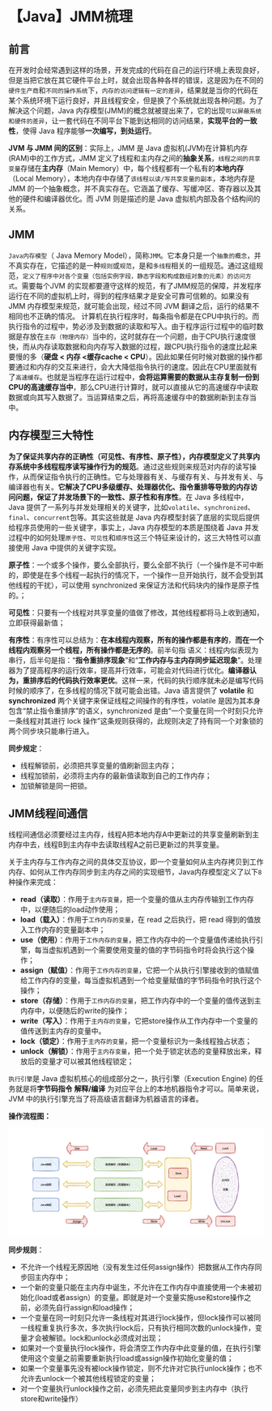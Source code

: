 # 【Java】JMM梳理

## 前言

在开发时会经常遇到这样的场景，开发完成的代码在自己的运行环境上表现良好，但是当把它放在其它硬件平台上时，就会出现各种各样的错误，这是因为在不同的`硬件生产商`和`不同的操作系统`下，`内存的访问逻辑有一定的差异`，结果就是当你的代码在某个系统环境下运行良好，并且线程安全，但是换了个系统就出现各种问题。为了解决这个问题，Java 内存模型(JMM)的概念就被提出来了，它的出现`可以屏蔽系统和硬件的差异`，让一套代码在不同平台下能到达相同的访问结果，**实现平台的一致性**，使得 Java 程序能够**一次编写，到处运行**。

**JVM 与 JMM 间的区别**：实际上，JMM 是 Java 虚拟机(JVM)在计算机内存(RAM)中的工作方式，JMM 定义了线程和主内存之间的**抽象关系**，`线程之间的共享变量`存储在**主内存**（Main Memory）中，每个线程都有一个私有的**本地内存**（Local Memory），本地内存中存储了`该线程以读/写共享变量的副本`，本地内存是 JMM 的一个抽象概念，并不真实存在。它涵盖了缓存、写缓冲区、寄存器以及其他的硬件和编译器优化。而 JVM 则是描述的是 Java 虚拟机内部及各个结构间的关系。

## JMM

 `Java内存模型`（ Java Memory Model），简称`JMM`。它本身只是一个`抽象的概念`，并不真实存在，它描述的是一种`规则`或`规范`，是和`多线程`相关的一组规范。通过这组规范，`定义了程序中对各个变量（包括实例字段，静态字段和构成数组对象的元素）的访问方式`。需要每个JVM 的实现都要遵守这样的规范，有了JMM规范的保障，并发程序运行在不同的虚拟机上时，得到的程序结果才是安全可靠可信赖的。如果没有JMM 内存模型来规范，就可能会出现，经过不同 JVM 翻译之后，运行的结果不相同也不正确的情况。
计算机在执行程序时，每条指令都是在CPU中执行的。而执行指令的过程中，势必涉及到数据的读取和写入。由于程序运行过程中的临时数据是存放在`主存（物理内存）`当中的，这时就存在一个问题，由于CPU执行速度很快，而从内存读取数据和向内存写入数据的过程，跟CPU执行指令的速度比起来要慢的多（**硬盘 < 内存 <缓存cache < CPU**）。因此如果任何时候对数据的操作都要通过和内存的交互来进行，会大大降低指令执行的速度。因此在CPU里面就有了`高速缓存`。也就是当程序在运行过程中，**会将运算需要的数据从主存复制一份到CPU的高速缓存当中**，那么CPU进行计算时，就可以直接从它的高速缓存中读取数据或向其写入数据了。当运算结束之后，再将高速缓存中的数据刷新到主存当中。

## 内存模型三大特性

**为了保证共享内存的正确性（可见性、有序性、原子性），内存模型定义了共享内存系统中多线程程序读写操作行为的规范**。通过这些规则来规范对内存的读写操作，从而保证指令执行的正确性。它与处理器有关、与缓存有关、与并发有关、与编译器也有关。**它解决了CPU多级缓存、处理器优化、指令重排等导致的内存访问问题，保证了并发场景下的一致性、原子性和有序性**。在 Java 多线程中，Java 提供了一系列与并发处理相关的关键字，比如`volatile`、`synchronized`、`final`、`concurrent`包等。其实这些就是 Java 内存模型封装了底层的实现后提供给程序员使用的一些关键字，事实上，Java 内存模型的本质是围绕着 Java 并发过程中的如何处理`原子性`、`可见性`和`顺序性`这三个特征来设计的，这三大特性可以直接使用 Java 中提供的关键字实现。

**原子性**：一个或多个操作，要么全部执行，要么全部不执行（一个操作是不可中断的，即使是在多个线程一起执行的情况下，一个操作一旦开始执行，就不会受到其他线程的干扰），可以使用 synchronized 来保证方法和代码块内的操作是原子性的。；

**可见性**：只要有一个线程对共享变量的值做了修改，其他线程都将马上收到通知，立即获得最新值；

**有序性**：有序性可以总结为：**在本线程内观察，所有的操作都是有序的**，**而在一个线程内观察另一个线程，所有操作都是无序的**。前半句指  语义：线程内似表现为串行，后半句是指：“**指令重排序现象**”和“**工作内存与主内存同步延迟现象**”。处理器为了提高程序的运行效率，提高并行效率，可能会对代码进行优化。**编译器认为，重排序后的代码执行效率更优**。这样一来，代码的执行顺序就未必是编写代码时候的顺序了，在多线程的情况下就可能会出错。Java 语言提供了 **volatile** 和 **synchronized** 两个关键字来保证线程之间操作的有序性，volatile 是因为其本身包含“禁止指令重排序”的语义，synchronized 是由“一个变量在同一个时刻只允许一条线程对其进行 lock 操作”这条规则获得的，此规则决定了持有同一个对象锁的两个同步块只能串行进入。

**同步规定**：

- 线程解锁前，必须把共享变量的值刷新回主内存；
- 线程加锁前，必须将主内存的最新值读取到自己的工作内存；
- 加锁解锁是同一把锁。

## JMM线程间通信

线程间通信必须要经过主内存，线程A把本地内存A中更新过的共享变量刷新到主内存中去，线程B到主内存中去读取线程A之前已更新过的共享变量。

关于主内存与工作内存之间的具体交互协议，即一个变量如何从主内存拷贝到工作内存、如何从工作内存同步到主内存之间的实现细节，Java内存模型定义了以下`8`种操作来完成：

- **read（读取）**：作用于`主内存变量`，把一个变量的值从主内存传输到工作内存中，以便随后的load动作使用；
- **load（载入）**：作用于`工作内存的变量`，在 read 之后执行，把 read 得到的值放入工作内存的变量副本中；
- **use（使用）**：作用于`工作内存的变量`，把工作内存中的一个变量值传递给执行引擎，每当虚拟机遇到一个需要使用变量的值的字节码指令时将会执行这个操作；
- **assign（赋值）**：作用于`工作内存的变量`，它把一个从执行引擎接收到的值赋值给工作内存的变量，每当虚拟机遇到一个给变量赋值的字节码指令时执行这个操作；
- **store（存储）**：作用于`工作内存的变量`，把工作内存中的一个变量的值传送到主内存中，以便随后的write的操作；
- **write（写入）**：作用于`主内存的变量`，它把store操作从工作内存中一个变量的值传送到主内存的变量中。
- **lock（锁定）**：作用于`主内存的变量`，把一个变量标识为一条线程独占状态；
- **unlock（解锁）**：作用于`主内存变量`，把一个处于锁定状态的变量释放出来，释放后的变量才可以被其他线程锁定；

`执行引擎`是 Java 虚拟机核心的组成部分之一，执行引擎（Execution Engine) 的任务就是将**字节码指令** **解释/编译** 为对应平台上的本地机器指令才可以。简单来说，JVM 中的执行引擎充当了将高级语言翻译为机器语言的译者。

**操作流程图：**

![](https://raw.githubusercontent.com/xzMhehe/StaticFile_CDN/main/static/img20230104124444.png)

**同步规则**：

- 不允许一个线程无原因地（没有发生过任何assign操作）把数据从工作内存同步回主内存中；
- 一个新的变量只能在主内存中诞生，不允许在工作内存中直接使用一个未被初始化(load或者assign）的变量。即就是对一个变量实施use和store操作之前，必须先自行assign和load操作；
- 一个变量在同一时刻只允许一条线程对其进行lock操作，但lock操作可以被同一线程重复执行多次，多次执行lock后，只有执行相同次数的unlock操作，变量才会被解锁。lock和unlock必须成对出现；
- 如果对一个变量执行lock操作，将会清空工作内存中此变量的值，在执行引擎使用这个变量之前需要重新执行load或assign操作初始化变量的值；
- 如果一个变量事先没有被lock操作锁定，则不允许对它执行unlock操作；也不允许去unlock一个被其他线程锁定的变量；
- 对一个变量执行unlock操作之前，必须先把此变量同步到主内存中（执行store和write操作）



